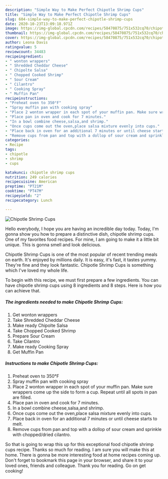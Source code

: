 ```yaml
---
description: "Simple Way to Make Perfect Chipotle Shrimp Cups"
title: "Simple Way to Make Perfect Chipotle Shrimp Cups"
slug: 604-simple-way-to-make-perfect-chipotle-shrimp-cups
date: 2020-10-23T13:09:18.971Z
image: https://img-global.cpcdn.com/recipes/58470875/751x532cq70/chipotle-shrimp-cups-recipe-main-photo.jpg
thumbnail: https://img-global.cpcdn.com/recipes/58470875/751x532cq70/chipotle-shrimp-cups-recipe-main-photo.jpg
cover: https://img-global.cpcdn.com/recipes/58470875/751x532cq70/chipotle-shrimp-cups-recipe-main-photo.jpg
author: Leona Davis
ratingvalue: 5
reviewcount: 34483
recipeingredient:
- " wonton wrappers"
- " Shredded Cheddar Cheese"
- " Chipolte Salsa"
- " Chopped Cooked Shrimp"
- " Sour Cream"
- " Cilantro"
- " Cooking Spray"
- " Muffin Pan"
recipeinstructions:
- "Preheat oven to 350°F"
- "Spray muffin pan with cooking spray"
- "Place 2 wonton wrapper in each spot of your muffin pan. Make sure wrappers come up the side to form a cup. Repeat until all spots in pan are filled."
- "Place pan in oven and cook for 7 minutes."
- "In a bowl combine cheese,salsa,and shrimp."
- "Once cups come out the oven,place salsa mixture evenly into cups."
- "Place back in oven for an additional 7 minutes or until cheese starts to melt."
- "Remove cups from pan and top with a dollop of sour cream and sprinkle with chopped/dried cilantro."
categories:
- Recipe
tags:
- chipotle
- shrimp
- cups

katakunci: chipotle shrimp cups 
nutrition: 249 calories
recipecuisine: American
preptime: "PT21M"
cooktime: "PT47M"
recipeyield: "2"
recipecategory: Lunch

---
```



![Chipotle Shrimp Cups](https://img-global.cpcdn.com/recipes/58470875/751x532cq70/chipotle-shrimp-cups-recipe-main-photo.jpg)

Hello everybody, I hope you are having an incredible day today. Today, I'm gonna show you how to prepare a distinctive dish, chipotle shrimp cups. One of my favorites food recipes. For mine, I am going to make it a little bit unique. This is gonna smell and look delicious.



Chipotle Shrimp Cups is one of the most popular of recent trending meals on earth. It's enjoyed by millions daily. It is easy, it's fast, it tastes yummy. They're fine and they look fantastic. Chipotle Shrimp Cups is something which I've loved my whole life.


To begin with this recipe, we must first prepare a few ingredients. You can have chipotle shrimp cups using 8 ingredients and 8 steps. Here is how you can achieve that.

<!--inarticleads1-->

##### The ingredients needed to make Chipotle Shrimp Cups:

1. Get  wonton wrappers
1. Take  Shredded Cheddar Cheese
1. Make ready  Chipolte Salsa
1. Take  Chopped Cooked Shrimp
1. Prepare  Sour Cream
1. Take  Cilantro
1. Make ready  Cooking Spray
1. Get  Muffin Pan




<!--inarticleads2-->

##### Instructions to make Chipotle Shrimp Cups:

1. Preheat oven to 350°F
1. Spray muffin pan with cooking spray
1. Place 2 wonton wrapper in each spot of your muffin pan. Make sure wrappers come up the side to form a cup. Repeat until all spots in pan are filled.
1. Place pan in oven and cook for 7 minutes.
1. In a bowl combine cheese,salsa,and shrimp.
1. Once cups come out the oven,place salsa mixture evenly into cups.
1. Place back in oven for an additional 7 minutes or until cheese starts to melt.
1. Remove cups from pan and top with a dollop of sour cream and sprinkle with chopped/dried cilantro.




So that is going to wrap this up for this exceptional food chipotle shrimp cups recipe. Thanks so much for reading. I am sure you will make this at home. There is gonna be more interesting food at home recipes coming up. Don't forget to bookmark this page in your browser, and share it to your loved ones, friends and colleague. Thank you for reading. Go on get cooking!
